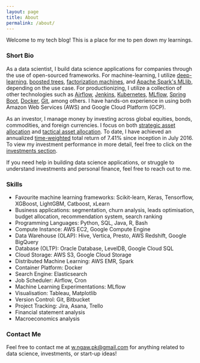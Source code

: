 ```yaml
---
layout: page
title: About
permalink: /about/
---
```


Welcome to my tech blog! This is a place for me to pen down my learnings.

### Short Bio

As a data scientist, I build data science applications for companies through the use of open-sourced frameworks. For machine-learning, I utilize [deep-learning](https://en.wikipedia.org/wiki/Deep_learning), [boosted trees](https://en.wikipedia.org/wiki/Gradient_boosting), [factorization machines](http://www.libfm.org), and [Apache Spark's MLlib](https://spark.apache.org/mllib/), depending on the use case. For productionizing, I utilize a collection of other technologies such as [Airflow](https://airflow.apache.org), [Jenkins](https://jenkins.io), [Kubernetes](https://kubernetes.io), [MLflow](https://mlflow.org), [Spring Boot](https://spring.io/projects/spring-boot), [Docker](https://www.docker.com), [Git](https://git-scm.com), among others. I have hands-on experience in using both Amazon Web Services (AWS) and Google Cloud Platform (GCP).

As an investor, I manage money by investing across global equities, bonds, commodities, and foreign currencies. I focus on both [strategic asset allocation](https://www.investopedia.com/terms/s/strategicassetallocation.asp) and [tactical asset allocation](https://www.investopedia.com/terms/t/tacticalassetallocation.asp). To date, I have achieved an annualized [time-weighted](https://www.investopedia.com/terms/t/time-weightedror.asp) total return of 7.41% since inception in July 2016. To view my investment performance in more detail, feel free to click on the [investments section](https://wngaw.github.io/investments).

If you need help in building data science applications, or struggle to understand investments and personal finance, feel free to reach out to me.

### Skills

- Favourite machine learning frameworks: Scikit-learn, Keras, Tensorflow, XGBoost, LightGBM, Catboost, xLearn
- Business applications: segmentation, churn analysis, leads optimisation, budget allocation, recommendation system, search ranking
- Programming Languages: Python, SQL, Java, R, Bash
- Compute Instance: AWS EC2, Google Compute Engine
- Data Warehouse (OLAP): Hive, Vertica, Presto, AWS Redshift, Google BigQuery
- Database (OLTP): Oracle Database, LevelDB, Google Cloud SQL
- Cloud Storage: AWS S3, Google Cloud Storage
- Distributed Machine Learning: AWS EMR, Spark
- Container Platform: Docker
- Search Engine: Elasticsearch
- Job Scheduler: Airflow, Cron
- Machine Learning Experimentations: MLflow
- Visualisation: Tableau, Matplotlib
- Version Control: Git, Bitbucket
- Project Tracking: Jira, Asana, Trello
- Financial statement analysis
- Macroeconomics analysis

### Contact Me

Feel free to contact me at [w.ngaw.pk@gmail.com](mailto:w.ngaw.pk@gmail.com) for anything related to data science, investments, or start-up ideas!
